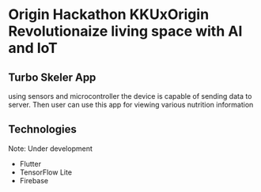 # Origin Hackathon KKUxOrigin Revolutionaize living space with AI and IoT

## Turbo Skeler App

using sensors and microcontroller the device is capable of sending data to server. Then user can use this app for viewing various nutrition information

## Technologies
Note: Under development
- Flutter
- TensorFlow Lite
- Firebase
